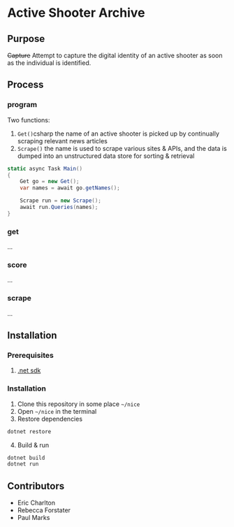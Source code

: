# Active Shooter Archive

## Purpose
~~Capture~~ Attempt to capture the digital identity of an active shooter as soon as the individual is identified.

## Process

### program

Two functions:
1. `Get()`csharp the name of an active shooter is picked up by continually scraping relevant news articles 
2. ``` Scrape() ``` the name is used to scrape various sites & APIs, and the data is dumped into an unstructured data store for sorting & retrieval

```csharp
static async Task Main()
{
    Get go = new Get();
    var names = await go.getNames();

    Scrape run = new Scrape();
    await run.Queries(names);
}
```
### get
...
### score
...
### scrape
...

## Installation

### Prerequisites
1. [.net sdk](https://www.microsoft.com/net/learn/get-started/) 

### Installation
1. Clone this repository in some place `~/nice`
2. Open `~/nice` in the terminal
3. Restore dependencies
```bash
dotnet restore
```
4. Build & run
```bash
dotnet build
dotnet run
```

## Contributors
* Eric Charlton
* Rebecca Forstater
* Paul Marks
